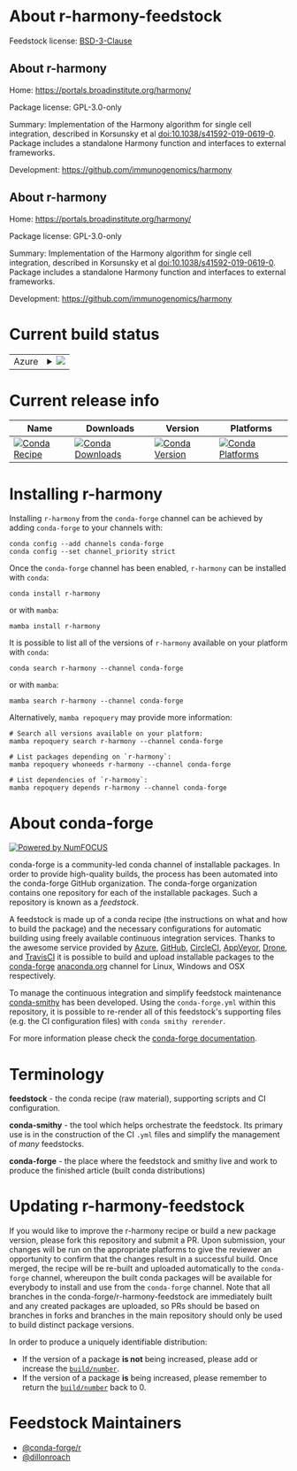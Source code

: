 About r-harmony-feedstock
=========================

Feedstock license: [BSD-3-Clause](https://github.com/conda-forge/r-harmony-feedstock/blob/main/LICENSE.txt)


About r-harmony
---------------

Home: https://portals.broadinstitute.org/harmony/

Package license: GPL-3.0-only

Summary: Implementation of the Harmony algorithm for single cell integration, described in Korsunsky et al <doi:10.1038/s41592-019-0619-0>. Package includes a standalone Harmony function and interfaces to external frameworks.

Development: https://github.com/immunogenomics/harmony

About r-harmony
---------------

Home: https://portals.broadinstitute.org/harmony/

Package license: GPL-3.0-only

Summary: Implementation of the Harmony algorithm for single cell integration, described in Korsunsky et al <doi:10.1038/s41592-019-0619-0>. Package includes a standalone Harmony function and interfaces to external frameworks.

Development: https://github.com/immunogenomics/harmony

Current build status
====================


<table>
    
  <tr>
    <td>Azure</td>
    <td>
      <details>
        <summary>
          <a href="https://dev.azure.com/conda-forge/feedstock-builds/_build/latest?definitionId=21709&branchName=main">
            <img src="https://dev.azure.com/conda-forge/feedstock-builds/_apis/build/status/r-harmony-feedstock?branchName=main">
          </a>
        </summary>
        <table>
          <thead><tr><th>Variant</th><th>Status</th></tr></thead>
          <tbody><tr>
              <td>linux_64_r_base4.3</td>
              <td>
                <a href="https://dev.azure.com/conda-forge/feedstock-builds/_build/latest?definitionId=21709&branchName=main">
                  <img src="https://dev.azure.com/conda-forge/feedstock-builds/_apis/build/status/r-harmony-feedstock?branchName=main&jobName=linux&configuration=linux%20linux_64_r_base4.3" alt="variant">
                </a>
              </td>
            </tr><tr>
              <td>linux_64_r_base4.4</td>
              <td>
                <a href="https://dev.azure.com/conda-forge/feedstock-builds/_build/latest?definitionId=21709&branchName=main">
                  <img src="https://dev.azure.com/conda-forge/feedstock-builds/_apis/build/status/r-harmony-feedstock?branchName=main&jobName=linux&configuration=linux%20linux_64_r_base4.4" alt="variant">
                </a>
              </td>
            </tr><tr>
              <td>osx_64_r_base4.3</td>
              <td>
                <a href="https://dev.azure.com/conda-forge/feedstock-builds/_build/latest?definitionId=21709&branchName=main">
                  <img src="https://dev.azure.com/conda-forge/feedstock-builds/_apis/build/status/r-harmony-feedstock?branchName=main&jobName=osx&configuration=osx%20osx_64_r_base4.3" alt="variant">
                </a>
              </td>
            </tr><tr>
              <td>osx_64_r_base4.4</td>
              <td>
                <a href="https://dev.azure.com/conda-forge/feedstock-builds/_build/latest?definitionId=21709&branchName=main">
                  <img src="https://dev.azure.com/conda-forge/feedstock-builds/_apis/build/status/r-harmony-feedstock?branchName=main&jobName=osx&configuration=osx%20osx_64_r_base4.4" alt="variant">
                </a>
              </td>
            </tr><tr>
              <td>osx_arm64_r_base4.3</td>
              <td>
                <a href="https://dev.azure.com/conda-forge/feedstock-builds/_build/latest?definitionId=21709&branchName=main">
                  <img src="https://dev.azure.com/conda-forge/feedstock-builds/_apis/build/status/r-harmony-feedstock?branchName=main&jobName=osx&configuration=osx%20osx_arm64_r_base4.3" alt="variant">
                </a>
              </td>
            </tr><tr>
              <td>osx_arm64_r_base4.4</td>
              <td>
                <a href="https://dev.azure.com/conda-forge/feedstock-builds/_build/latest?definitionId=21709&branchName=main">
                  <img src="https://dev.azure.com/conda-forge/feedstock-builds/_apis/build/status/r-harmony-feedstock?branchName=main&jobName=osx&configuration=osx%20osx_arm64_r_base4.4" alt="variant">
                </a>
              </td>
            </tr><tr>
              <td>win_64_r_base4.3</td>
              <td>
                <a href="https://dev.azure.com/conda-forge/feedstock-builds/_build/latest?definitionId=21709&branchName=main">
                  <img src="https://dev.azure.com/conda-forge/feedstock-builds/_apis/build/status/r-harmony-feedstock?branchName=main&jobName=win&configuration=win%20win_64_r_base4.3" alt="variant">
                </a>
              </td>
            </tr><tr>
              <td>win_64_r_base4.4</td>
              <td>
                <a href="https://dev.azure.com/conda-forge/feedstock-builds/_build/latest?definitionId=21709&branchName=main">
                  <img src="https://dev.azure.com/conda-forge/feedstock-builds/_apis/build/status/r-harmony-feedstock?branchName=main&jobName=win&configuration=win%20win_64_r_base4.4" alt="variant">
                </a>
              </td>
            </tr>
          </tbody>
        </table>
      </details>
    </td>
  </tr>
</table>

Current release info
====================

| Name | Downloads | Version | Platforms |
| --- | --- | --- | --- |
| [![Conda Recipe](https://img.shields.io/badge/recipe-r--harmony-green.svg)](https://anaconda.org/conda-forge/r-harmony) | [![Conda Downloads](https://img.shields.io/conda/dn/conda-forge/r-harmony.svg)](https://anaconda.org/conda-forge/r-harmony) | [![Conda Version](https://img.shields.io/conda/vn/conda-forge/r-harmony.svg)](https://anaconda.org/conda-forge/r-harmony) | [![Conda Platforms](https://img.shields.io/conda/pn/conda-forge/r-harmony.svg)](https://anaconda.org/conda-forge/r-harmony) |

Installing r-harmony
====================

Installing `r-harmony` from the `conda-forge` channel can be achieved by adding `conda-forge` to your channels with:

```
conda config --add channels conda-forge
conda config --set channel_priority strict
```

Once the `conda-forge` channel has been enabled, `r-harmony` can be installed with `conda`:

```
conda install r-harmony
```

or with `mamba`:

```
mamba install r-harmony
```

It is possible to list all of the versions of `r-harmony` available on your platform with `conda`:

```
conda search r-harmony --channel conda-forge
```

or with `mamba`:

```
mamba search r-harmony --channel conda-forge
```

Alternatively, `mamba repoquery` may provide more information:

```
# Search all versions available on your platform:
mamba repoquery search r-harmony --channel conda-forge

# List packages depending on `r-harmony`:
mamba repoquery whoneeds r-harmony --channel conda-forge

# List dependencies of `r-harmony`:
mamba repoquery depends r-harmony --channel conda-forge
```


About conda-forge
=================

[![Powered by
NumFOCUS](https://img.shields.io/badge/powered%20by-NumFOCUS-orange.svg?style=flat&colorA=E1523D&colorB=007D8A)](https://numfocus.org)

conda-forge is a community-led conda channel of installable packages.
In order to provide high-quality builds, the process has been automated into the
conda-forge GitHub organization. The conda-forge organization contains one repository
for each of the installable packages. Such a repository is known as a *feedstock*.

A feedstock is made up of a conda recipe (the instructions on what and how to build
the package) and the necessary configurations for automatic building using freely
available continuous integration services. Thanks to the awesome service provided by
[Azure](https://azure.microsoft.com/en-us/services/devops/), [GitHub](https://github.com/),
[CircleCI](https://circleci.com/), [AppVeyor](https://www.appveyor.com/),
[Drone](https://cloud.drone.io/welcome), and [TravisCI](https://travis-ci.com/)
it is possible to build and upload installable packages to the
[conda-forge](https://anaconda.org/conda-forge) [anaconda.org](https://anaconda.org/)
channel for Linux, Windows and OSX respectively.

To manage the continuous integration and simplify feedstock maintenance
[conda-smithy](https://github.com/conda-forge/conda-smithy) has been developed.
Using the ``conda-forge.yml`` within this repository, it is possible to re-render all of
this feedstock's supporting files (e.g. the CI configuration files) with ``conda smithy rerender``.

For more information please check the [conda-forge documentation](https://conda-forge.org/docs/).

Terminology
===========

**feedstock** - the conda recipe (raw material), supporting scripts and CI configuration.

**conda-smithy** - the tool which helps orchestrate the feedstock.
                   Its primary use is in the construction of the CI ``.yml`` files
                   and simplify the management of *many* feedstocks.

**conda-forge** - the place where the feedstock and smithy live and work to
                  produce the finished article (built conda distributions)


Updating r-harmony-feedstock
============================

If you would like to improve the r-harmony recipe or build a new
package version, please fork this repository and submit a PR. Upon submission,
your changes will be run on the appropriate platforms to give the reviewer an
opportunity to confirm that the changes result in a successful build. Once
merged, the recipe will be re-built and uploaded automatically to the
`conda-forge` channel, whereupon the built conda packages will be available for
everybody to install and use from the `conda-forge` channel.
Note that all branches in the conda-forge/r-harmony-feedstock are
immediately built and any created packages are uploaded, so PRs should be based
on branches in forks and branches in the main repository should only be used to
build distinct package versions.

In order to produce a uniquely identifiable distribution:
 * If the version of a package **is not** being increased, please add or increase
   the [``build/number``](https://docs.conda.io/projects/conda-build/en/latest/resources/define-metadata.html#build-number-and-string).
 * If the version of a package **is** being increased, please remember to return
   the [``build/number``](https://docs.conda.io/projects/conda-build/en/latest/resources/define-metadata.html#build-number-and-string)
   back to 0.

Feedstock Maintainers
=====================

* [@conda-forge/r](https://github.com/orgs/conda-forge/teams/r/)
* [@dillonroach](https://github.com/dillonroach/)

